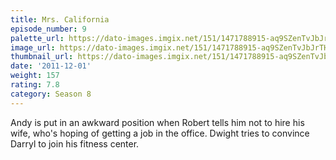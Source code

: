 ```yaml
---
title: Mrs. California
episode_number: 9
palette_url: https://dato-images.imgix.net/151/1471788915-aq9SZenTvJbJrTHKsNrqchbjW0B.jpg?ixlib=rb-1.1.0&ch=DPR%2CWidth&auto=enhance&palette=json
image_url: https://dato-images.imgix.net/151/1471788915-aq9SZenTvJbJrTHKsNrqchbjW0B.jpg?ixlib=rb-1.1.0&ch=DPR%2CWidth&auto=compress%2Cformat&w=500
thumbnail_url: https://dato-images.imgix.net/151/1471788915-aq9SZenTvJbJrTHKsNrqchbjW0B.jpg?ixlib=rb-1.1.0&ch=DPR%2CWidth&auto=enhance&w=500&h=280&fit=crop&fm=jpg
date: '2011-12-01'
weight: 157
rating: 7.8
category: Season 8
---
```


Andy is put in an awkward position when Robert tells him not to hire his wife, who's hoping of getting a job in the office. Dwight tries to convince Darryl to join his fitness center.